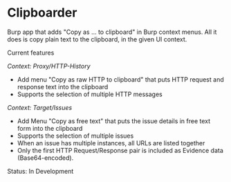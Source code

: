# Clipboarder

Burp app that adds "Copy as ... to clipboard" in Burp context menus. All it does is copy plain text to the clipboard, in the given UI context.

Current features

_Context: Proxy/HTTP-History_
* Add menu "Copy as raw HTTP to clipboard" that puts HTTP request and response text into the clipboard
* Supports the selection of multiple HTTP messages

_Context: Target/Issues_
* Add Menu "Copy as free text" that puts the issue details in free text form into the clipboard
* Supports the selection of multiple issues
* When an issue has multiple instances, all URLs are listed together
* Only the first HTTP Request/Response pair is included as Evidence data (Base64-encoded).

Status: In Development
